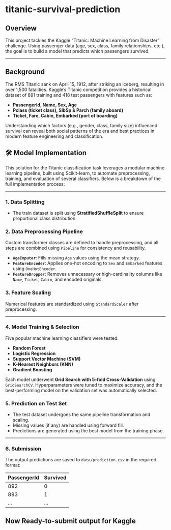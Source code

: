 # titanic-survival-prediction
## Overview
This project tackles the Kaggle “Titanic: Machine Learning from Disaster” challenge. Using passenger data (age, sex, class, family relationships, etc.), the goal is to build a model that predicts which passengers survived.

---

## Background
The RMS Titanic sank on April 15, 1912, after striking an iceberg, resulting in over 1,500 fatalities. Kaggle’s Titanic competition provides a historical dataset of 891 training and 418 test passengers with features such as:
- **PassengerId, Name, Sex, Age**  
- **Pclass (ticket class), SibSp & Parch (family aboard)**  
- **Ticket, Fare, Cabin, Embarked (port of boarding)**  

Understanding which factors (e.g., gender, class, family size) influenced survival can reveal both social patterns of the era and best practices in modern feature engineering and classification.

## 🛠️ Model Implementation

This solution for the Titanic classification task leverages a modular machine learning pipeline, built using Scikit-learn, to automate preprocessing, training, and evaluation of several classifiers. Below is a breakdown of the full implementation process:

---

### 1. Data Splitting
- The train dataset is split using **StratifiedShuffleSplit** to ensure proportional class distribution.

### 2. Data Preprocessing Pipeline

Custom transformer classes are defined to handle preprocessing, and all steps are combined using `Pipeline` for consistency and reusability.

- **`AgeImputer`**: Fills missing `Age` values using the mean strategy.
- **`FeatureEncoder`**: Applies one-hot encoding to `Sex` and `Embarked` features using `OneHotEncoder`.
- **`FeatureDropper`**: Removes unnecessary or high-cardinality columns like `Name`, `Ticket`, `Cabin`, and encoded originals.


###  3. Feature Scaling
Numerical features are standardized using `StandardScaler` after preprocessing.

---

### 4. Model Training & Selection

Five popular machine learning classifiers were tested:
- **Random Forest**
- **Logistic Regression**
- **Support Vector Machine (SVM)**
- **K-Nearest Neighbors (KNN)**
- **Gradient Boosting**

Each model underwent **Grid Search with 5-fold Cross-Validation** using `GridSearchCV`. Hyperparameters were tuned to maximize accuracy, and the best-performing model on the validation set was automatically selected.

### 5. Prediction on Test Set
- The test dataset undergoes the same pipeline transformation and scaling.
- Missing values (if any) are handled using forward fill.
- Predictions are generated using the best model from the training phase.

---

### 6. Submission
The output predictions are saved to `data/prediction.csv` in the required format:

| PassengerId | Survived |
|-------------|----------|
| 892         | 0        |
| 893         | 1        |
| ...         | ...      |



## Now Ready-to-submit output for Kaggle



